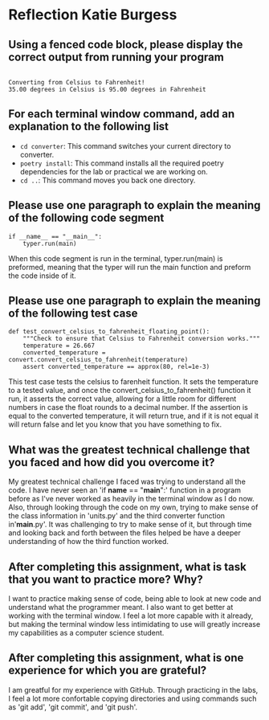 # Reflection Katie Burgess

## Using a fenced code block, please display the correct output from running your program

```

Converting from Celsius to Fahrenheit!
35.00 degrees in Celsius is 95.00 degrees in Fahrenheit

```

## For each terminal window command, add an explanation to the following list

- `cd converter`: This command switches your current directory to converter.
- `poetry install`: This command installs all the required poetry dependencies for the lab or practical we are working on.
- `cd ..`: This command moves you back one directory.

## Please use one paragraph to explain the meaning of the following code segment

```
if __name__ == "__main__":
    typer.run(main)
```

When this code segment is run in the terminal, typer.run(main) is preformed, meaning that the typer will run the main function and preform the code inside of it.

## Please use one paragraph to explain the meaning of the following test case

```
def test_convert_celsius_to_fahrenheit_floating_point():
    """Check to ensure that Celsius to Fahrenheit conversion works."""
    temperature = 26.667
    converted_temperature = convert.convert_celsius_to_fahrenheit(temperature)
    assert converted_temperature == approx(80, rel=1e-3)
```

This test case tests the celsius to farenheit function. It sets the temperature to a tested value, and once the convert_celsius_to_fahrenheit() function it run, it asserts the correct value, allowing for a little room for different numbers in case the float rounds to a decimal number. If the assertion is equal to the converted temperature, it will return true, and if it is not equal it will return false and let you know that you have something to fix.

## What was the greatest technical challenge that you faced and how did you overcome it?

My greatest technical challenge I faced was trying to understand all the code. I have never seen an 'if __name__ == "__main__":' function in a program before as I've never worked as heavily in the terminal window as I do now. Also, through looking through the code on my own, trying to make sense of the class information in 'units.py' and the third converter function in'__main__.py'. It was challenging to try to make sense of it, but through time and looking back and forth between the files helped be have a deeper understanding of how the third function worked.

## After completing this assignment, what is task that you want to practice more? Why?

I want to practice making sense of code, being able to look at new code and understand what the programmer meant. I also want to get better at working with the terminal window. I feel a lot more capable with it already, but making the terminal window less intimidating to use will greatly increase my capabilities as a computer science student.

## After completing this assignment, what is one experience for which you are grateful?

I am greatful for my experience with GitHub. Through practicing in the labs, I feel a lot more confortable copying directories and using commands such as 'git add', 'git commit', and 'git push'.